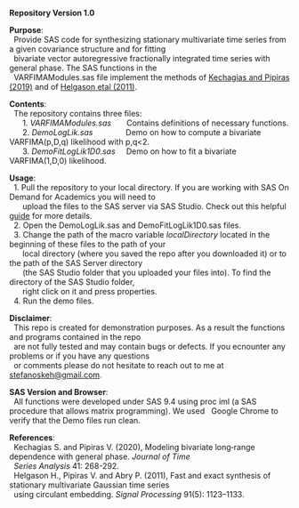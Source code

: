 **Repository Version 1.0** <br>

**Purpose**:<br>
&nbsp; Provide SAS code for synthesizing stationary multivariate time series from a given covariance structure and for fitting  <br>
&nbsp; bivariate vector autoregressive fractionally integrated time series with general phase. The SAS functions in the  <br> 
&nbsp; VARFIMAModules.sas file implement the methods of <a href="https://onlinelibrary.wiley.com/doi/abs/10.1111/jtsa.12504">Kechagias and Pipiras (2019)</a> and of <a href="https://www.sciencedirect.com/science/article/abs/pii/S0165168410004019">Helgason etal (2011)</a>.


**Contents**:<br>
&nbsp;   The repository contains three files: <br>
&nbsp; &nbsp; &nbsp;    1. <i>VARFIMAModules.sas</i>  &nbsp; &nbsp; &nbsp; Contains definitions of necessary functions. <br>
&nbsp; &nbsp; &nbsp;    2. <i>DemoLogLik.sas</i>      &nbsp; &nbsp; &nbsp; &nbsp; &nbsp; &nbsp; &nbsp; Demo on how to compute a bivariate VARFIMA(p,D,q) likelihood with p,q<2. <br>
&nbsp; &nbsp; &nbsp;    3. <i>DemoFitLogLik1D0.sas</i> &nbsp; &nbsp; Demo on how to fit a bivariate VARFIMA(1,D,0) likelihood.
  
**Usage**: <br>
&nbsp;  1. Pull the repository to your local directory. If you are working with SAS On Demand for Academics you will need to <br>
&nbsp;  &nbsp; &nbsp;  upload the files to the SAS server via SAS Studio. Check out this helpful <a href="https://support.sas.com/ondemand/manuals/UploadingDataUsers.pdf">guide</a> for more details. <br>
&nbsp;  2. Open the DemoLogLik.sas and DemoFitLogLik1D0.sas files.  <br>
&nbsp;  3. Change the path of the macro variable <i>localDirectory</i> located in the beginning of these files to the path of your <br> 
&nbsp; &nbsp; &nbsp; local directory (where you saved the repo after you downloaded it) or to the path of the SAS Server directory <br> 
&nbsp; &nbsp; &nbsp;  (the SAS Studio folder that you uploaded your files into). To find the directory of the SAS Studio folder, <br> 
&nbsp; &nbsp; &nbsp;  right click on it and press properties. <br>
&nbsp;  4. Run the demo files.

**Disclaimer**: <br>
&nbsp;  This repo is created for demonstration purposes. As a result the functions and programs contained in the repo <br>
&nbsp;  are not fully tested and may contain bugs or defects. If you ecnounter any problems or if you have any questions <br> 
&nbsp;  or comments please do not hesitate to reach out to me at stefanoskeh@gmail.com.

**SAS Version and Browser**: <br>
&nbsp;  All functions were developed under SAS 9.4 using proc iml (a SAS procedure that allows matrix programming). We used 
&nbsp;  Google Chrome to verify that the Demo files run clean.

**References**: <br>
&nbsp;  Kechagias S. and Pipiras V. (2020), Modeling bivariate long‐range dependence with general phase. <i>Journal of Time <br> 
&nbsp;  Series Analysis</i> 41: 268-292. <br>
&nbsp;  Helgason H., Pipiras V. and Abry P. (2011), Fast and exact synthesis of stationary multivariate Gaussian time series <br>
&nbsp;  using circulant embedding. <i>Signal Processing</i> 91(5): 1123–1133.
